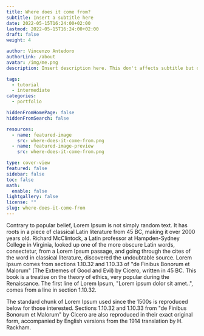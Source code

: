 ```yaml
---
title: Where does it come from?
subtitle: Insert a subtitle here
date: 2022-05-15T16:24:00+02:00
lastmod: 2022-05-15T16:24:00+02:00
draft: false
weight: 4

author: Vincenzo Antedoro
authorLink: /about
avatar: /img/me.png
description: Insert description here. This don't affects subtitle but only html internals

tags:
  - tutorial
  - intermediate
categories:
  - portfolio

hiddenFromHomePage: false
hiddenFromSearch: false

resources:
  - name: featured-image
    src: where-does-it-come-from.png
  - name: featured-image-preview
    src: where-does-it-come-from.png

type: cover-view
featured: false
sidebar: false
toc: false
math:
  enable: false
lightgallery: false
license: ""
slug: where-does-it-come-from
---
```


Contrary to popular belief, Lorem Ipsum is not simply random text. It has roots in a piece of classical Latin literature from 45 BC, making it over 2000 years old. Richard McClintock, a Latin professor at Hampden-Sydney College in Virginia, looked up one of the more obscure Latin words, consectetur, from a Lorem Ipsum passage, and going through the cites of the word in classical literature, discovered the undoubtable source. Lorem Ipsum comes from sections 1.10.32 and 1.10.33 of "de Finibus Bonorum et Malorum" (The Extremes of Good and Evil) by Cicero, written in 45 BC. This book is a treatise on the theory of ethics, very popular during the Renaissance. The first line of Lorem Ipsum, "Lorem ipsum dolor sit amet..", comes from a line in section 1.10.32.

The standard chunk of Lorem Ipsum used since the 1500s is reproduced below for those interested. Sections 1.10.32 and 1.10.33 from "de Finibus Bonorum et Malorum" by Cicero are also reproduced in their exact original form, accompanied by English versions from the 1914 translation by H. Rackham.
